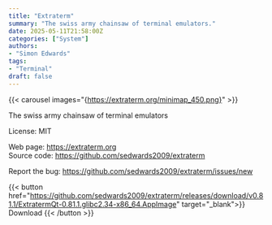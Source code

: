 ```yaml
---
title: "Extraterm"
summary: "The swiss army chainsaw of terminal emulators."
date: 2025-05-11T21:58:00Z
categories: ["System"]
authors:
- "Simon Edwards"
tags: 
- "Terminal"
draft: false
---
```


{{< carousel images="{https://extraterm.org/minimap_450.png}" >}}

The swiss army chainsaw of terminal emulators

License: MIT

Web page: <https://extraterm.org>  
Source code: <https://github.com/sedwards2009/extraterm>

Report the bug: <https://github.com/sedwards2009/extraterm/issues/new>  

{{< button href="https://github.com/sedwards2009/extraterm/releases/download/v0.81.1/ExtratermQt-0.81.1.glibc2.34-x86_64.AppImage" target="_blank">}}
Download
{{< /button >}}